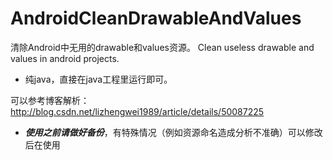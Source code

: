 # AndroidCleanDrawableAndValues

清除Android中无用的drawable和values资源。
Clean useless drawable and values in android projects.

- 纯java，直接在java工程里运行即可。

可以参考博客解析：http://blog.csdn.net/lizhengwei1989/article/details/50087225

- ***使用之前请做好备份***，有特殊情况（例如资源命名造成分析不准确）可以修改后在使用